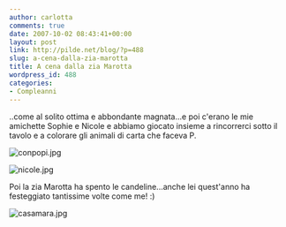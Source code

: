```yaml
---
author: carlotta
comments: true
date: 2007-10-02 08:43:41+00:00
layout: post
link: http://pilde.net/blog/?p=488
slug: a-cena-dalla-zia-marotta
title: A cena dalla zia Marotta
wordpress_id: 488
categories:
- Compleanni
---
```


..come al solito ottima e abbondante magnata...e poi c'erano le mie amichette Sophie e Nicole e abbiamo giocato insieme a rincorrerci sotto il tavolo e a colorare gli animali di carta che faceva P.

![conpopi.jpg]({{baseurl}}/uploads/2007/10/conpopi.jpg)




![nicole.jpg]({{baseurl}}/uploads/2007/10/nicole.jpg)




Poi la zia Marotta ha spento le candeline...anche lei quest'anno ha festeggiato tantissime volte come me! :)




![casamara.jpg]({{baseurl}}/uploads/2007/10/casamara.jpg)




